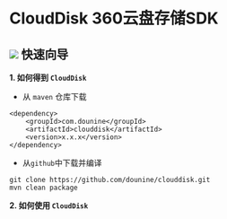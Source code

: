 CloudDisk 360云盘存储SDK
====
![](https://github.com/dounine/clouddisk/logo.png)
快速向导
----
**1. 如何得到 `CloudDisk`**
  *  从 `maven` 仓库下载
```maven 
<dependency>
	<groupId>com.dounine</groupId>
	<artifactId>clouddisk</artifactId>
	<version>x.x.x</version>
</dependency>
 ```
  * 从`github`中下载并编译
```
git clone https://github.com/dounine/clouddisk.git
mvn clean package
```
**2. 如何使用 `CloudDisk`**
